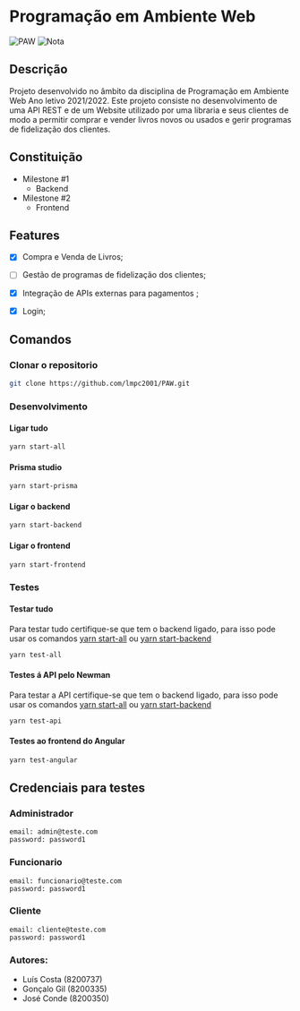 # Programação em Ambiente Web

![PAW](https://img.shields.io/badge/Faculdade-PAW-orange)
![Nota](https://img.shields.io/badge/Nota%20final-X-orange)

## Descrição
Projeto desenvolvido no âmbito da disciplina de Programação em Ambiente Web
Ano letivo 2021/2022.
Este projeto consiste no desenvolvimento de uma API REST e de um Website utilizado por uma libraria e seus clientes de modo a permitir comprar e vender livros novos ou usados e gerir programas de fidelização dos clientes.

## Constituição
- Milestone #1
  - Backend 
- Milestone #2
  - Frontend

## Features
- [x] Compra e Venda de Livros;
- [ ] Gestão de programas de fidelização dos clientes;
- [x] Integração de APIs externas para pagamentos ;
- [x] Login;


## Comandos
### Clonar o repositorio

``` bash
git clone https://github.com/lmpc2001/PAW.git
```

### Desenvolvimento

#### Ligar tudo

```bash
yarn start-all
```

#### Prisma studio

``` bash
yarn start-prisma
```

#### Ligar o backend

```bash
yarn start-backend
```

#### Ligar o frontend

``` bash
yarn start-frontend
```

### Testes

#### Testar tudo
Para testar tudo certifique-se que tem o backend ligado, para isso pode usar os comandos [yarn start-all](#ligar-tudo)
 ou [yarn start-backend](#ligar-o-backend)
``` bash
yarn test-all
```

#### Testes á API pelo Newman
Para testar a API certifique-se que tem o backend ligado, para isso pode usar os comandos [yarn start-all](#ligar-tudo)
 ou [yarn start-backend](#ligar-o-backend)
``` bash
yarn test-api
```

#### Testes ao frontend do Angular

``` bash
yarn test-angular
```


## Credenciais para testes

### Administrador

```
email: admin@teste.com
password: password1
```
### Funcionario

```
email: funcionario@teste.com
password: password1
```
### Cliente

```
email: cliente@teste.com
password: password1
```

### Autores:

- Luís Costa (8200737)
- Gonçalo Gil (8200335)
- José Conde (8200350)
